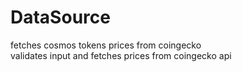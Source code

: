 # DataSource
fetches cosmos tokens prices from coingecko<br/>
validates input and fetches prices from coingecko api <br/>
